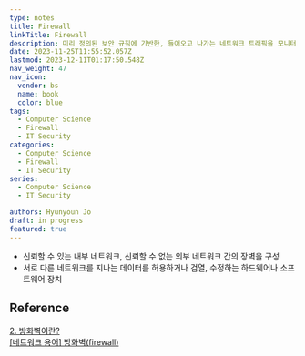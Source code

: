 ```yaml
---
type: notes
title: Firewall
linkTitle: Firewall
description: 미리 정의된 보안 규칙에 기반한, 들어오고 나가는 네트워크 트래픽을 모니터링하고 제어하는 네트워크 보안 시스템
date: 2023-11-25T11:55:52.057Z
lastmod: 2023-12-11T01:17:50.548Z
nav_weight: 47
nav_icon:
  vendor: bs
  name: book
  color: blue
tags:
  - Computer Science
  - Firewall
  - IT Security
categories:
  - Computer Science
  - Firewall
  - IT Security
series:
  - Computer Science
  - IT Security

authors: Hyunyoun Jo
draft: in progress
featured: true
---
```


- 신뢰할 수 있는 내부 네트워크, 신뢰할 수 없는 외부 네트워크 간의 장벽을 구성
- 서로 다른 네트워크를 지나는 데이터를 허용하거나 검열, 수정하는 하드웨어나 소프트웨어 장치

## Reference

[2. 방화벽이란?](https://velog.io/@dj_90/2.-%EB%B0%A9%ED%99%94%EB%B2%BD%EC%9D%B4%EB%9E%80)  
[[네트워크 용어] 방화벽(firewall)](https://information.koreainfoguide.com/entry/%EB%84%A4%ED%8A%B8%EC%9B%8C%ED%81%AC-%EB%B3%B4%EC%95%88-%EB%B0%A9%ED%99%94%EB%B2%BD-%EB%84%A4%ED%8A%B8%EC%9B%8C%ED%81%AC%EB%B0%A9%ED%99%94%EB%B2%BD-%EB%B0%A9%ED%99%94%EB%B2%BD%EC%9D%B4%EB%9E%80-firewall)
